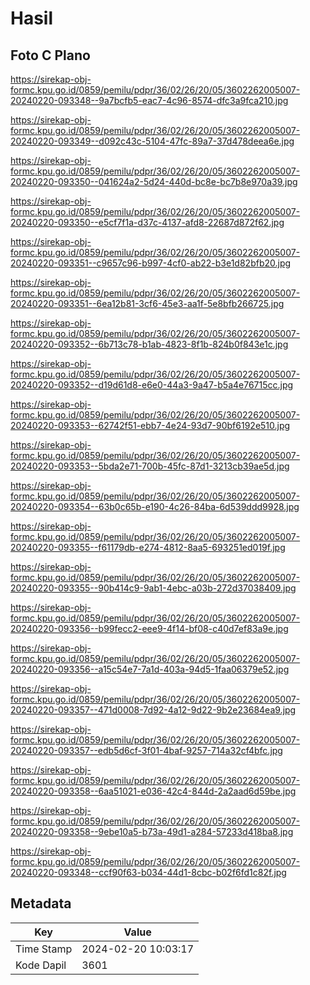 # Hasil

## Foto C Plano

https://sirekap-obj-formc.kpu.go.id/0859/pemilu/pdpr/36/02/26/20/05/3602262005007-20240220-093348--9a7bcfb5-eac7-4c96-8574-dfc3a9fca210.jpg

https://sirekap-obj-formc.kpu.go.id/0859/pemilu/pdpr/36/02/26/20/05/3602262005007-20240220-093349--d092c43c-5104-47fc-89a7-37d478deea6e.jpg

https://sirekap-obj-formc.kpu.go.id/0859/pemilu/pdpr/36/02/26/20/05/3602262005007-20240220-093350--041624a2-5d24-440d-bc8e-bc7b8e970a39.jpg

https://sirekap-obj-formc.kpu.go.id/0859/pemilu/pdpr/36/02/26/20/05/3602262005007-20240220-093350--e5cf7f1a-d37c-4137-afd8-22687d872f62.jpg

https://sirekap-obj-formc.kpu.go.id/0859/pemilu/pdpr/36/02/26/20/05/3602262005007-20240220-093351--c9657c96-b997-4cf0-ab22-b3e1d82bfb20.jpg

https://sirekap-obj-formc.kpu.go.id/0859/pemilu/pdpr/36/02/26/20/05/3602262005007-20240220-093351--6ea12b81-3cf6-45e3-aa1f-5e8bfb266725.jpg

https://sirekap-obj-formc.kpu.go.id/0859/pemilu/pdpr/36/02/26/20/05/3602262005007-20240220-093352--6b713c78-b1ab-4823-8f1b-824b0f843e1c.jpg

https://sirekap-obj-formc.kpu.go.id/0859/pemilu/pdpr/36/02/26/20/05/3602262005007-20240220-093352--d19d61d8-e6e0-44a3-9a47-b5a4e76715cc.jpg

https://sirekap-obj-formc.kpu.go.id/0859/pemilu/pdpr/36/02/26/20/05/3602262005007-20240220-093353--62742f51-ebb7-4e24-93d7-90bf6192e510.jpg

https://sirekap-obj-formc.kpu.go.id/0859/pemilu/pdpr/36/02/26/20/05/3602262005007-20240220-093353--5bda2e71-700b-45fc-87d1-3213cb39ae5d.jpg

https://sirekap-obj-formc.kpu.go.id/0859/pemilu/pdpr/36/02/26/20/05/3602262005007-20240220-093354--63b0c65b-e190-4c26-84ba-6d539ddd9928.jpg

https://sirekap-obj-formc.kpu.go.id/0859/pemilu/pdpr/36/02/26/20/05/3602262005007-20240220-093355--f61179db-e274-4812-8aa5-693251ed019f.jpg

https://sirekap-obj-formc.kpu.go.id/0859/pemilu/pdpr/36/02/26/20/05/3602262005007-20240220-093355--90b414c9-9ab1-4ebc-a03b-272d37038409.jpg

https://sirekap-obj-formc.kpu.go.id/0859/pemilu/pdpr/36/02/26/20/05/3602262005007-20240220-093356--b99fecc2-eee9-4f14-bf08-c40d7ef83a9e.jpg

https://sirekap-obj-formc.kpu.go.id/0859/pemilu/pdpr/36/02/26/20/05/3602262005007-20240220-093356--a15c54e7-7a1d-403a-94d5-1faa06379e52.jpg

https://sirekap-obj-formc.kpu.go.id/0859/pemilu/pdpr/36/02/26/20/05/3602262005007-20240220-093357--471d0008-7d92-4a12-9d22-9b2e23684ea9.jpg

https://sirekap-obj-formc.kpu.go.id/0859/pemilu/pdpr/36/02/26/20/05/3602262005007-20240220-093357--edb5d6cf-3f01-4baf-9257-714a32cf4bfc.jpg

https://sirekap-obj-formc.kpu.go.id/0859/pemilu/pdpr/36/02/26/20/05/3602262005007-20240220-093358--6aa51021-e036-42c4-844d-2a2aad6d59be.jpg

https://sirekap-obj-formc.kpu.go.id/0859/pemilu/pdpr/36/02/26/20/05/3602262005007-20240220-093358--9ebe10a5-b73a-49d1-a284-57233d418ba8.jpg

https://sirekap-obj-formc.kpu.go.id/0859/pemilu/pdpr/36/02/26/20/05/3602262005007-20240220-093348--ccf90f63-b034-44d1-8cbc-b02f6fd1c82f.jpg


## Metadata

| Key        | Value               |
| ---------- | ------------------- |
| Time Stamp | 2024-02-20 10:03:17 |
| Kode Dapil | 3601                |



